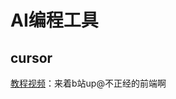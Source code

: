 # AI编程工具
## cursor
[教程视频](https://www.bilibili.com/video/BV1yorUYWEGD/?p=4&share_source=copy_web&vd_source=5f6ac9460dfa711955436f174858178a)：来着b站up@不正经的前端啊

